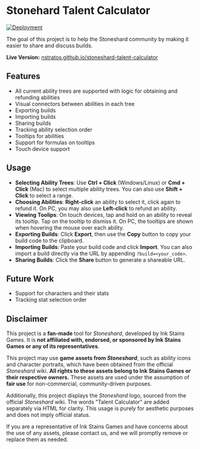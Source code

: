 # Stonehard Talent Calculator

[![Deployment](https://github.com/nstratos/stoneshard-talent-calculator/actions/workflows/deploy-to-pages.yml/badge.svg)](https://github.com/nstratos/stoneshard-talent-calculator/actions/workflows/deploy-to-pages.yml)

The goal of this project is to help the Stoneshard community by making it easier to share and discuss builds.  

**Live Version:** [nstratos.github.io/stoneshard-talent-calculator](https://nstratos.github.io/stoneshard-talent-calculator)

## Features

- All current ability trees are supported with logic for obtaining and refunding abilities
- Visual connectors between abilities in each tree
- Exporting builds
- Importing builds
- Sharing builds
- Tracking ability selection order
- Tooltips for abilities
- Support for formulas on tooltips
- Touch device support

## Usage  

- **Selecting Ability Trees**: Use **Ctrl + Click** (Windows/Linux) or **Cmd + Click** (Mac) to select multiple ability trees. You can also use **Shift + Click** to select a range.  
- **Choosing Abilities**: **Right-click** an ability to select it, click again to refund it. On PC, you may also use **Left-click** to refund an ability.  
- **Viewing Toolips**: On touch devices, tap and hold on an ability to reveal its tooltip. Tap on the tooltip to dismiss it. On PC, the tooltips are shown when hovering the mouse over each ability.  
- **Exporting Builds**: Click **Export**, then use the **Copy** button to copy your build code to the clipboard.  
- **Importing Builds**: Paste your build code and click **Import**. You can also import a build directly via the URL by appending `?build=<your_code>`.  
- **Sharing Builds**: Click the **Share** button to generate a shareable URL.  

## Future Work

- Support for characters and their stats
- Tracking stat selection order

## Disclaimer  

This project is a **fan-made** tool for *Stoneshard*, developed by Ink Stains Games. It is **not affiliated with, endorsed, or sponsored by Ink Stains Games or any of its representatives**.  

This project may use **game assets from *Stoneshard***, such as ability icons and character portraits, which have been obtained from the official *Stoneshard* wiki. **All rights to these assets belong to Ink Stains Games or their respective owners.** These assets are used under the assumption of **fair use** for non-commercial, community-driven purposes.  

Additionally, this project displays the *Stoneshard* logo, sourced from the official *Stoneshard* wiki. The words "Talent Calculator" are added separately via HTML for clarity. This usage is purely for aesthetic purposes and does not imply official status.  

If you are a representative of Ink Stains Games and have concerns about the use of any assets, please contact us, and we will promptly remove or replace them as needed.  
